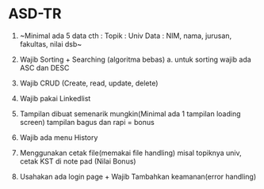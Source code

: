 # ASD-TR
1. ~Minimal ada 5 data
cth :
Topik : Univ
Data : NIM, nama, jurusan, fakultas, nilai dsb~

2. Wajib Sorting + Searching (algoritma bebas)
 a. untuk sorting wajib ada ASC dan DESC

3. Wajib CRUD (Create, read, update, delete)

4. Wajib pakai Linkedlist

5. Tampilan dibuat semenarik mungkin(Minimal ada 1 tampilan loading screen)
tampilan bagus dan rapi = bonus

6. Wajib ada menu History

7. Menggunakan cetak file(memakai file handling)
misal topiknya univ, cetak KST di note pad (Nilai Bonus)


8. Usahakan ada login page + Wajib Tambahkan keamanan(error handling)
